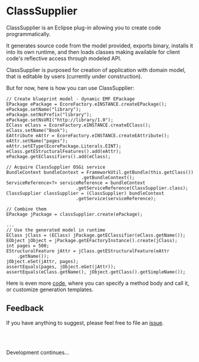 ClassSupplier
===========

ClassSupplier is an Eclipse plug-in allowing you to create code programmatically.  

It generates source code from the model provided, exports binary, installs it into its own runtime, and then loads classes making available for client code's reflective access through modeled API.  

ClassSupplier is purposed for creation of application with domain model, that is editable by users (currently under construction).

But for now, here is how you can use ClassSupplier:  

    // Create blueprint model - dynamic EMF EPackage
    EPackage ePackage = EcoreFactory.eINSTANCE.createEPackage();
    ePackage.setName("library");
    ePackage.setNsPrefix("library");
    ePackage.setNsURI("http://library/1.0");
    EClass eClass = EcoreFactory.eINSTANCE.createEClass();
    eClass.setName("Book");
    EAttribute eAttr = EcoreFactory.eINSTANCE.createEAttribute();
    eAttr.setName("pages");
    eAttr.setEType(EcorePackage.Literals.EINT);
    eClass.getEStructuralFeatures().add(eAttr);
    ePackage.getEClassifiers().add(eClass);

    // Acquire ClassSupplier OSGi service
    BundleContext bundleContext = FrameworkUtil.getBundle(this.getClass())
                                .getBundleContext();
    ServiceReference<?> serviceReference = bundleContext
                              .getServiceReference(ClassSupplier.class);
    ClassSupplier classSupplier = (ClassSupplier) bundleContext
                              .getService(serviceReference);

    // Combine them
    EPackage jPackage = classSupplier.create(ePackage);
    
    ...
    // Use the generated model in runtime
    EClass jClass = (EClass) jPackage.getEClassifier(eClass.getName());
    EObject jObject = jPackage.getEFactoryInstance().create(jClass); 
    int pages = 500;
    EStructuralFeature jAttr = jClass.getEStructuralFeature(eAttr
        .getName());
    jObject.eSet(jAttr, pages);
    assertEquals(pages, jObject.eGet(jAttr));
    assertEquals(eClass.getName(), jObject.getClass().getSimpleName());  
        
Here is even more [code](/tests/org.enterprisedomain.tests/src/org/enterprisedomain/tests/TestEnterpriseDomain.java), where you can specify a method body and call it, or customize generation templates. 


Feedback
---------
If you have anything to suggest, please feel free to file an [issue](https://github.com/kyrillzotkin/ClassSupplier/issues). 

<br><br>

Development continues...
